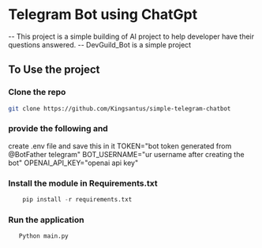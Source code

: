 # Telegram Bot using ChatGpt
-- This project is a simple building of AI project to help developer have their questions answered.
-- DevGuild_Bot is a simple project

## To Use the project

### Clone the repo
 ```bash
 git clone https://github.com/Kingsantus/simple-telegram-chatbot
 ```

### provide the following and 
create .env file and save this in it
TOKEN="bot token generated from @BotFather telegram"
BOT_USERNAME="ur username after creating the bot"
OPENAI_API_KEY="openai api key"

### Install the module in Requirements.txt
```Python
    pip install -r requirements.txt
```

### Run the application
 ```python
    Python main.py
 ```